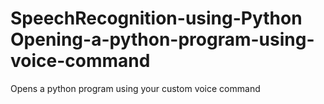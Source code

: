 # SpeechRecognition-using-Python Opening-a-python-program-using-voice-command
Opens a python program using your custom voice command


